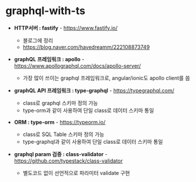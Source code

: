# graphql-with-ts

- **HTTP서버 : fastify** - https://www.fastify.io/
  - 블로그에 정리 
  - https://blog.naver.com/havedreamm/222108873749

- **graphQL 프레임워크 : apollo** - https://www.apollographql.com/docs/apollo-server/
  - 가장 많이 쓰이는 graphql 프레임워크로, angular/ionic도 apollo client를 씀

- **graphQL API 프레임워크 : type-graphql** - https://typegraphql.com/
  - class로 graphql 스키마 정의 가능
  - type-orm과 같이 사용하여 단일 class로 데이터 스키마 통일

- **ORM : type-orm** - https://typeorm.io/
  - class로 SQL Table 스키마 정의 가능
  - type-graphql과 같이 사용하여 단일 class로 데이터 스키마 통일

- **graphql param 검증 : class-validator** - https://github.com/typestack/class-validator
  - 별도코드 없이 선언적으로 파라미터 validate 구현
